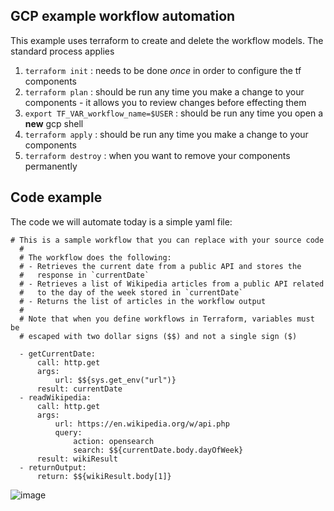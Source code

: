 ## GCP example workflow automation

This example uses terraform to create and delete the workflow models. The standard process applies

1. ``terraform init`` : needs to be done *once* in order to configure the tf components
1. ``terraform plan`` : should be run any time you make a change to your components - it allows you to review changes before effecting them
1. ``export TF_VAR_workflow_name=$USER`` : should be run any time you open a **new** gcp shell
1. ``terraform apply`` : should be run any time you make a change to your components
1. ``terraform destroy`` : when you want to remove your components permanently

## Code example
The code we will automate today is a simple yaml file:

```
# This is a sample workflow that you can replace with your source code
  #
  # The workflow does the following:
  # - Retrieves the current date from a public API and stores the
  #   response in `currentDate`
  # - Retrieves a list of Wikipedia articles from a public API related
  #   to the day of the week stored in `currentDate`
  # - Returns the list of articles in the workflow output
  #
  # Note that when you define workflows in Terraform, variables must be
  # escaped with two dollar signs ($$) and not a single sign ($)

  - getCurrentDate:
      call: http.get
      args:
          url: $${sys.get_env("url")}
      result: currentDate
  - readWikipedia:
      call: http.get
      args:
          url: https://en.wikipedia.org/w/api.php
          query:
              action: opensearch
              search: $${currentDate.body.dayOfWeek}
      result: wikiResult
  - returnOutput:
      return: $${wikiResult.body[1]}
```
![image](https://github.com/user-attachments/assets/96308ba8-5d49-46f8-9659-8f3c1b1661d9)
